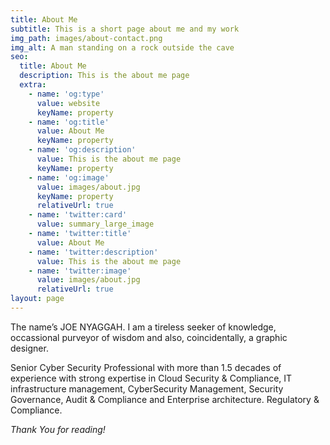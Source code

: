```yaml
---
title: About Me
subtitle: This is a short page about me and my work
img_path: images/about-contact.png
img_alt: A man standing on a rock outside the cave
seo:
  title: About Me
  description: This is the about me page
  extra:
    - name: 'og:type'
      value: website
      keyName: property
    - name: 'og:title'
      value: About Me
      keyName: property
    - name: 'og:description'
      value: This is the about me page
      keyName: property
    - name: 'og:image'
      value: images/about.jpg
      keyName: property
      relativeUrl: true
    - name: 'twitter:card'
      value: summary_large_image
    - name: 'twitter:title'
      value: About Me
    - name: 'twitter:description'
      value: This is the about me page
    - name: 'twitter:image'
      value: images/about.jpg
      relativeUrl: true
layout: page
---
```


The name’s JOE NYAGGAH. I am a tireless seeker of knowledge, occassional purveyor of wisdom and also, coincidentally, a graphic designer.



Senior Cyber Security Professional with more than 1.5 decades of experience with strong expertise in Cloud Security & Compliance, IT infrastructure management, CyberSecurity Management, Security Governance, Audit & Compliance and Enterprise architecture. Regulatory & Compliance. 

*Thank You for reading!*